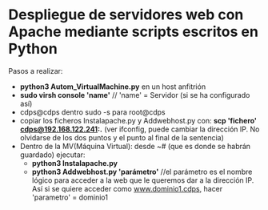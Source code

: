 # Despliegue de servidores web con Apache mediante scripts escritos en Python

Pasos a realizar:
 - **python3 Autom_VirtualMachine.py** en un host anfitrión
 - **sudo virsh console 'name'** // 'name' = Servidor (si se ha configurado así)
 - cdps@cdps dentro sudo -s para root@cdps 
 - copiar los ficheros Instalapache.py y Addwebhost.py con:  **scp 'fichero' cdps@192.168.122.241:.** 
(ver ifconfig, puede cambiar la dirección IP. No olvidarse de los dos puntos y el punto al final de la sentencia)
 - Dentro de la MV(Máquina Virtual): desde ~# (que es donde se habrán guardado) ejecutar: 
    - **python3 Instalapache.py**
    - **python3 Addwebhost.py 'parámetro'**         //el parámetro es el nombre lógico para acceder a la web que le queremos dar a la dirección IP. Así si se quiere acceder como www.dominio1.cdps, hacer 'parametro' = dominio1
                                                  

